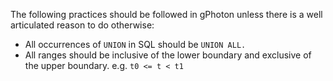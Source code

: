The following practices should be followed in gPhoton unless there is a well articulated reason to do otherwise:

* All occurrences of `UNION` in SQL should be `UNION ALL.`
* All ranges should be inclusive of the lower boundary and exclusive of the upper boundary. e.g. `t0 <= t < t1`
